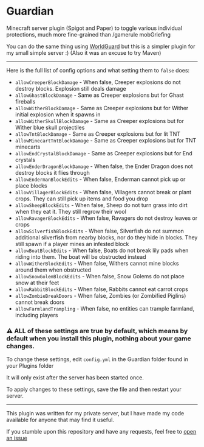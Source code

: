 # Guardian

Minecraft server plugin (Spigot and Paper) to toggle various individual protections, much more fine-grained than /gamerule mobGriefing

You can do the same thing using [WorldGuard](https://dev.bukkit.org/projects/worldguard) but this is a simpler plugin for my small simple server :) (Also it was an excuse to try Maven)

----

Here is the full list of config options and what setting them to `false` does:

- `allowCreeperBlockDamage` - When false, Creeper explosions do not destroy blocks. Explosion still deals damage
- `allowGhastBlockDamage` - Same as Creeper explosions but for Ghast fireballs
- `allowWitherBlockDamage` - Same as Creeper explosions but for Wither initial explosion when it spawns in
- `allowWitherSkullBlockDamage` - Same as Creeper explosions but for Wither blue skull projectiles
- `allowTntBlockDamage` - Same as Creeper explosions but for lit TNT
- `allowMinecartTntBlockDamage` - Same as Creeper explosions but for TNT minecarts
- `allowEndCrystalBlockDamage` - Same as Creeper explosions but for End crystals
- `allowEnderDragonBlockDamage` - When false, the Ender Dragon does not destroy blocks it flies through
- `allowEndermanBlockEdits` - When false, Enderman cannot pick up or place blocks
- `allowVillagerBlockEdits` - When false, Villagers cannot break or plant crops. They can still pick up items and food you drop
- `allowSheepBlockEdits` - When false, Sheep do not turn grass into dirt when they eat it. They still regrow their wool
- `allowRavagerBlockEdits` - When false, Ravagers do not destroy leaves or crops
- `allowSilverfishBlockEdits` - When false, Silverfish do not summon additional silverfish from nearby blocks, nor do they hide in blocks. They still spawn if a player mines an infested block 
- `allowBoatBlockEdits` - When false, Boats do not break lily pads when riding into them. The boat will be obstructed instead
- `allowWitherBlockEdits` - When false, Withers cannot mine blocks around them when obstructed
- `allowSnowGolemBlockEdits` - When false, Snow Golems do not place snow at their feet
- `allowRabbitBlockEdits` - When false, Rabbits cannot eat carrot crops
- `allowZombieBreakDoors` - When false, Zombies (or Zombified Piglins) cannot break doors 
- `allowFarmlandTrampling` - When false, no entities can trample farmland, including players

### ⚠️ ALL of these settings are true by default, which means by default when you install this plugin, nothing about your game changes.
To change these settings, edit `config.yml` in the Guardian folder found in your Plugins folder

It will only exist after the server has been started once.

To apply changes to these settings, save the file and then restart your server.

----

This plugin was written for my private server, but I have made my code available for anyone that may find it useful.

If you stumble upon this repository and have any requests, feel free to [open an issue](https://github.com/percyqaz/Guardian/issues)
